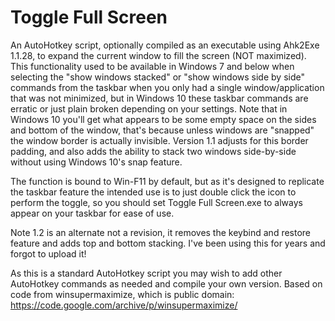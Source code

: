 # Toggle Full Screen
An AutoHotkey script, optionally compiled as an executable using Ahk2Exe 1.1.28, to expand the current window to fill the screen (NOT maximized). This functionality used to be available in Windows 7 and below when selecting the "show windows stacked" or "show windows side by side" commands from the taskbar when you only had a single window/application that was not minimized, but in Windows 10 these taskbar commands are erratic or just plain broken depending on your settings. Note that in Windows 10 you'll get what appears to be some empty space on the sides and bottom of the window, that's because unless windows are "snapped" the window border is actually invisible. Version 1.1 adjusts for this border padding, and also adds the ability to stack two windows side-by-side without using Windows 10's snap feature.

The function is bound to Win-F11 by default, but as it's designed to replicate the taskbar feature the intended use is to just double click the icon to perform the toggle, so you should set Toggle Full Screen.exe to always appear on your taskbar for ease of use.

Note 1.2 is an alternate not a revision, it removes the keybind and restore feature and adds top and bottom stacking. I've been using this for years and forgot to upload it!

As this is a standard AutoHotkey script you may wish to add other AutoHotkey commands as needed and compile your own version. Based on code from winsupermaximize, which is public domain: https://code.google.com/archive/p/winsupermaximize/
